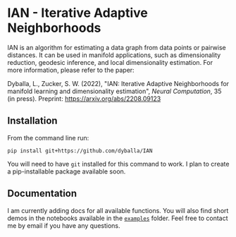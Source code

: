 # IAN - Iterative Adaptive Neighborhoods

IAN is an algorithm for estimating a data graph from data points or pairwise distances. It can be used in manifold applications, such as dimensionality reduction, geodesic inference, and local dimensionality estimation. For more information, please refer to the paper:

Dyballa, L., Zucker, S. W. (2022), "IAN: Iterative Adaptive Neighborhoods for manifold learning and dimensionality estimation", _Neural Computation_, 35 (in press). Preprint: https://arxiv.org/abs/2208.09123

## Installation

From the command line run:

```
pip install git+https://github.com/dyballa/IAN
```

You will need to have `git` installed for this command to work. I plan to create a pip-installable package available soon.

## Documentation

I am currently adding docs for all available functions. You will also find short demos in the notebooks available in the [`examples`](/examples) folder. Feel free to contact me by email if you have any questions.